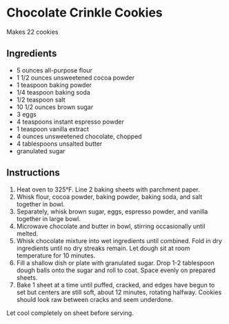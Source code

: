 # Chocolate Crinkle Cookies

Makes 22 cookies

## Ingredients

- 5 ounces all-purpose flour
- 1 1/2 ounces unsweetened cocoa powder
- 1 teaspoon baking powder
- 1/4 teaspoon baking soda
- 1/2 teaspoon salt
- 10 1/2 ounces brown sugar
- 3 eggs
- 4 teaspoons instant espresso powder
- 1 teaspoon vanilla extract
- 4 ounces unsweetened chocolate, chopped
- 4 tablespoons unsalted butter
- granulated sugar

## Instructions

1. Heat oven to 325°F. Line 2 baking sheets with parchment paper.
2. Whisk flour, cocoa powder, baking powder, baking soda, and salt together in bowl.
3. Separately, whisk brown sugar, eggs, espresso powder, and vanilla together in large bowl.
4. Microwave chocolate and butter in bowl, stirring occasionally until melted.
5. Whisk chocolate mixture into wet ingredients until combined. Fold in dry ingredients until no dry streaks remain. Let dough sit at room temperature for 10 minutes.
6. Fill a shallow dish or plate with granulated sugar. Drop 1-2 tablespoon dough balls onto the sugar and roll to coat. Space evenly on prepared sheets.
5. Bake 1 sheet at a time until puffed, cracked, and edges have begun to set but centers are still soft, about 12 minutes, rotating halfway. Cookies should look raw between cracks and seem underdone.

Let cool completely on sheet before serving.

